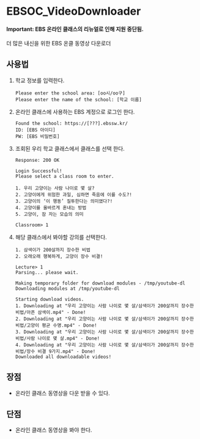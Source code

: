 # EBSOC_VideoDownloader
**Important: EBS 온라인 클래스의 리뉴얼로 인해 지원 중단됨.<br><br>**
더 많은 내신을 위한 EBS 온클 동영상 다운로더<br>

## 사용법

1. 학교 정보를 입력한다.

   ```
   Please enter the school area: [oo시/oo구]
   Please enter the name of the school: [학교 이름]
   ```

2. 온라인 클래스에 사용하는 EBS 계정으로 로그인 한다.

   ```
   Found the school: https://[???].ebssw.kr/
   ID: [EBS 아이디]
   PW: [EBS 비밀번호]
   ```

3. 조회된 우리 학교 클래스에서 클래스를 선택 한다.

   ```
   Response: 200 OK
   
   Login Successful!
   Please select a class room to enter.
   
   1. 우리 고양이는 사람 나이로 몇 살?
   2. 고양이에게 위험한 과일, 심하면 죽음에 이를 수도?!
   3. 고양이의 ‘이 행동’ 질투한다는 의미였다?!
   4. 고양이를 올바르게 혼내는 방법
   5. 고양이, 잠 자는 모습의 의미
   
   Classroom> 1
   ```

4. 해당 클래스에서 봐야할 강의를 선택한다.

   ```
   1. 삼색이가 200살까지 장수한 비법
   2. 오래오래 행복하게, 고양이 장수 비결!
   
   Lecture> 1
   Parsing... please wait.
   
   Making temporary folder for download modules - /tmp/youtube-dl
   Downloading modules at /tmp/youtube-dl
   
   Starting download videos.
   1. Downloading at "우리 고양이는 사람 나이로 몇 살/삼색이가 200살까지 장수한 비법/아픈 삼색이.mp4" - Done!
   2. Downloading at "우리 고양이는 사람 나이로 몇 살/삼색이가 200살까지 장수한 비법/고양이 평균 수명.mp4" - Done!
   3. Downloading at "우리 고양이는 사람 나이로 몇 살/삼색이가 200살까지 장수한 비법/사람 나이로 몇 살.mp4" - Done!
   4. Downloading at "우리 고양이는 사람 나이로 몇 살/삼색이가 200살까지 장수한 비법/장수 비결 9가지.mp4" - Done!
   Downloaded all downloadable videos!
   ```

## 장점

- 온라인 클래스 동영상을 다운 받을 수 있다.

## 단점

- 온라인 클래스 동영상을 봐야 한다.

